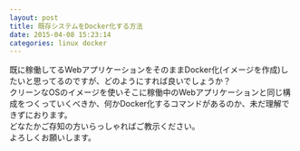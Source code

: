 ```yaml
---
layout: post
title: 既存システムをDocker化する方法
date: 2015-04-08 15:23:14
categories: linux docker
---
```

<p>既に稼働してるWebアプリケーションをそのままDocker化(イメージを作成)したいと思ってるのですが、どのようにすれば良いでしょうか？<br>
クリーンなOSのイメージを使いそこに稼働中のWebアプリケーションと同じ構成をつくっていくべきか、何かDocker化するコマンドがあるのか、未だ理解できずにおります。<br>
どなたかご存知の方いらっしゃればご教示ください。<br>
よろしくお願いします。</p>
